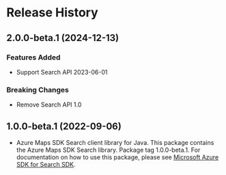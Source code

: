 # Release History

## 2.0.0-beta.1 (2024-12-13)

### Features Added

- Support Search API 2023-06-01

### Breaking Changes

- Remove Search API 1.0

## 1.0.0-beta.1 (2022-09-06)

- Azure Maps SDK Search client library for Java. This package contains the Azure Maps SDK Search library. Package tag 1.0.0-beta.1. For documentation on how to use this package, please see [Microsoft Azure SDK for Search SDK](https://docs.microsoft.com/rest/api/maps/search).

